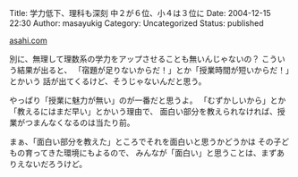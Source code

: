 Title: 学力低下、理科も深刻 中２が６位、小４は３位に
Date: 2004-12-15 22:30
Author: masayukig
Category: Uncategorized
Status: published

[asahi.com](http://www.asahi.com/national/update/1215/009.html?2004)

別に、無理して理数系の学力をアップさせることも無いんじゃないの？
こういう結果が出ると、
「宿題が足りないからだ！」とか「授業時間が短いからだ！」とかいう
話が出てくるけど、そうじゃないんだと思う。

やっぱり「授業に魅力が無い」のが一番だと思うよ。
「むずかしいから」とか「教えるにはまだ早い」とかいう理由で、
面白い部分を教えられなければ、授業がつまんなくなるのは当たり前。

まぁ、「面白い部分を教えた」ところでそれを面白いと思うかどうかは
その子どもの育ってきた環境にもよるので、
みんなが「面白い」と思うことは、まずありえないだろうけど。
